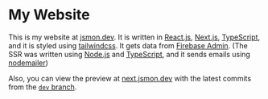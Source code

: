 # My Website
This is my website at [jsmon.dev](https://jsmon.dev/). It is written in [React.js](https://github.com/facebook/react), [Next.js](https://github.com/vercel/next.js), [TypeScript](https://github.com/microsoft/TypeScript), and it is styled using [tailwindcss](https://github.com/tailwindlabs/tailwindcss). It gets data from [Firebase Admin](https://github.com/firebase/firebase-admin-node). (The SSR was written using [Node.js](https://github.com/nodejs/node) and [TypeScript](https://github.com/microsoft/TypeScript), and it sends emails using [nodemailer](https://github.com/nodemailer/nodemailer))

Also, you can view the preview at [next.jsmon.dev](https://next.jsmon.dev/) with the latest commits from the [`dev` branch](https://github.com/jsmon/website/tree/dev).
